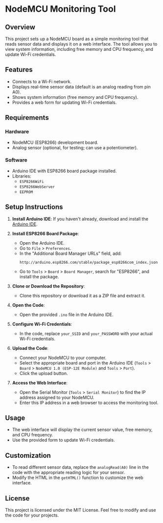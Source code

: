 # NodeMCU Monitoring Tool

## Overview

This project sets up a NodeMCU board as a simple monitoring tool that reads sensor data and displays it on a web interface. The tool allows you to view system information, including free memory and CPU frequency, and update Wi-Fi credentials.

## Features

- Connects to a Wi-Fi network.
- Displays real-time sensor data (default is an analog reading from pin A0).
- Shows system information (free memory and CPU frequency).
- Provides a web form for updating Wi-Fi credentials.

## Requirements

### Hardware

- NodeMCU (ESP8266) development board.
- Analog sensor (optional, for testing; can use a potentiometer).

### Software

- Arduino IDE with ESP8266 board package installed.
- Libraries:
  - `ESP8266WiFi`
  - `ESP8266WebServer`
  - `EEPROM`

## Setup Instructions

1. **Install Arduino IDE**: If you haven't already, download and install the [Arduino IDE](https://www.arduino.cc/en/software).

2. **Install ESP8266 Board Package**:
   - Open the Arduino IDE.
   - Go to `File` > `Preferences`.
   - In the "Additional Board Manager URLs" field, add: 
     ```
     http://arduino.esp8266.com/stable/package_esp8266com_index.json
     ```
   - Go to `Tools` > `Board` > `Board Manager`, search for "ESP8266", and install the package.

3. **Clone or Download the Repository**:
   - Clone this repository or download it as a ZIP file and extract it.

4. **Open the Code**:
   - Open the provided `.ino` file in the Arduino IDE.

5. **Configure Wi-Fi Credentials**:
   - In the code, replace `your_SSID` and `your_PASSWORD` with your actual Wi-Fi credentials.

6. **Upload the Code**:
   - Connect your NodeMCU to your computer.
   - Select the appropriate board and port in the Arduino IDE (`Tools` > `Board` > `NodeMCU 1.0 (ESP-12E Module)` and `Tools` > `Port`).
   - Click the upload button.

7. **Access the Web Interface**:
   - Open the Serial Monitor (`Tools` > `Serial Monitor`) to find the IP address assigned to your NodeMCU.
   - Enter this IP address in a web browser to access the monitoring tool.

## Usage

- The web interface will display the current sensor value, free memory, and CPU frequency.
- Use the provided form to update Wi-Fi credentials.

## Customization

- To read different sensor data, replace the `analogRead(A0)` line in the code with the appropriate reading logic for your sensor.
- Modify the HTML in the `getHTML()` function to customize the web interface.

## License

This project is licensed under the MIT License. Feel free to modify and use the code for your projects.
